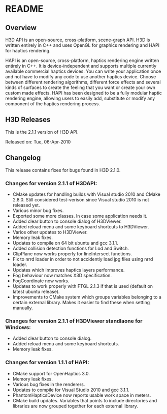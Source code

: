 README
==================

## Overview ##

H3D API is an open-source, cross-platform, scene-graph API.
H3D is written entirely in C++ and uses OpenGL for graphics rendering and HAPI for haptics rendering.

HAPI is an open-source, cross-platform, haptics rendering engine written entirely in C++. 
It is device-independent and supports multiple currently available commercial haptics devices. You can write your
application once and not have to modify any code to use another haptics device. Choose between different
rendering algorithms, different force effects and several kinds of surfaces to create the feeling that you
want or create your own custom made effects.
HAPI has been designed to be a fully modular haptic rendering engine, allowing users to easily add,
substitute or modify any component of the haptics rendering process.


## H3D Releases ##

This is the 2.1.1 version of H3D API.

Released on: Tue, 06-Apr-2010

## Changelog ##
This release contains fixes for bugs found in H3D 2.1.0.

### Changes for version 2.1.1 of H3DAPI: ###
- CMake updates for handling builds with Visual studio 2010 and CMake 2.8.0. Still considered test-verison since Visual studio 2010 is not released yet.
- Various minor bug fixes.
- Exported some more classes. In case some application needs it.
- Added clear button to console dialog of H3DViewer.
- Added reload menu and some keyboard shortcuts to H3DViewer.
- Varios other updates to H3DViewer.
- Memory leak fixes.
- Updates to compile on 64 bit ubuntu and gcc 3.1.1.
- Added collision detection functions for Lod and Switch.
- ClipPlane now works properly for lineIntersect functions.
- Fix to nrrd loader in order to not accidently load jpg files using nrrd loader.
- Updates which improves haptics layers performance.
- Fog behaviour now matches X3D specification.
- FogCoordinate now works.
- Updates to work properly with FTGL 2.1.3 if that is used (default on latest ubuntu release).
- Improvements to CMake system which groups variables belonging to a certain external library. Makes it easier to find these when setting manually.

### Changes for version 2.1.1 of H3DViewer standlaone for Windows: ###
- Added clear button to console dialog.
- Added reload menu and some keyboard shortcuts.
- Memory leak fixes.

### Changes for version 1.1.1 of HAPI: ###
  - CMake support for OpenHaptics 3.0.
  - Memory leak fixes.
  - Various bug fixes in the renderers.
  - Updates to compile for Visual Studio 2010 and gcc 3.1.1.
  - PhantomHapticsDevice now reports usable work space in meters.
  - CMake build updates. Variables that points to include directories and libraries are now grouped together for each external library.
